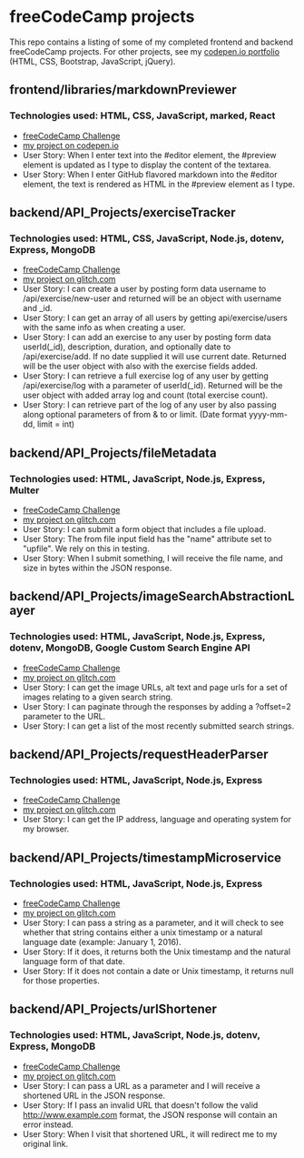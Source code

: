# freeCodeCamp projects

This repo contains a listing of some of my completed frontend and backend freeCodeCamp projects. For other projects, see my [codepen.io portfolio](https://codepen.io/mdbeauche/#) (HTML, CSS, Bootstrap, JavaScript, jQuery).

## frontend/libraries/markdownPreviewer
### Technologies used: HTML, CSS, JavaScript, marked, React
* [freeCodeCamp Challenge](https://learn.freecodecamp.org/front-end-libraries/front-end-libraries-projects/build-a-markdown-previewer)
* [my project on codepen.io](https://codepen.io/mdbeauche/full/yEVYPJ/)
* User Story: When I enter text into the #editor element, the #preview element is updated as I type to display the content of the textarea.
* User Story: When I enter GitHub flavored markdown into the #editor element, the text is rendered as HTML in the #preview element as I type.

## backend/API_Projects/exerciseTracker
### Technologies used: HTML, CSS, JavaScript, Node.js, dotenv, Express, MongoDB
* [freeCodeCamp Challenge](https://learn.freecodecamp.org/apis-and-microservices/apis-and-microservices-projects/exercise-tracker)
* [my project on glitch.com]()
* User Story: I can create a user by posting form data username to /api/exercise/new-user and returned will be an object with username and \_id.
* User Story: I can get an array of all users by getting api/exercise/users with the same info as when creating a user.
* User Story: I can add an exercise to any user by posting form data userId(\_id), description, duration, and optionally date to /api/exercise/add. If no date supplied it will use current date. Returned will be the user object with also with the exercise fields added.
* User Story: I can retrieve a full exercise log of any user by getting /api/exercise/log with a parameter of userId(\_id). Returned will be the user object with added array log and count (total exercise count).
* User Story: I can retrieve part of the log of any user by also passing along optional parameters of from & to or limit. (Date format yyyy-mm-dd, limit = int)

## backend/API_Projects/fileMetadata
### Technologies used: HTML, JavaScript, Node.js, Express, Multer
* [freeCodeCamp Challenge](https://learn.freecodecamp.org/apis-and-microservices/apis-and-microservices-projects/file-metadata-microservice/)
* [my project on glitch.com](https://useful-alligator.glitch.me/)
* User Story: I can submit a form object that includes a file upload.
* User Story: The from file input field has the "name" attribute set to "upfile". We rely on this in testing.
* User Story: When I submit something, I will receive the file name, and size in bytes within the JSON response.

## backend/API_Projects/imageSearchAbstractionLayer
### Technologies used: HTML, JavaScript, Node.js, Express, dotenv, MongoDB, Google Custom Search Engine API
* [freeCodeCamp Challenge](https://www.freecodecamp.org/challenges/image-search-abstraction-layer)
* [my project on glitch.com](https://tender-warrior.glitch.me/)
* User Story: I can get the image URLs, alt text and page urls for a set of images relating to a given search string.
* User Story: I can paginate through the responses by adding a ?offset=2 parameter to the URL.
* User Story: I can get a list of the most recently submitted search strings.

## backend/API_Projects/requestHeaderParser
### Technologies used: HTML, JavaScript, Node.js, Express
* [freeCodeCamp Challenge](https://www.freecodecamp.org/challenges/request-header-parser-microservice)
* [my project on glitch.com](https://excited-wizard.glitch.me/)
* User Story: I can get the IP address, language and operating system for my browser.

## backend/API_Projects/timestampMicroservice
### Technologies used: HTML, JavaScript, Node.js, Express
* [freeCodeCamp Challenge](https://www.freecodecamp.org/challenges/timestamp-microservice)
* [my project on glitch.com](https://hyper-bobcat.glitch.me/)
* User Story: I can pass a string as a parameter, and it will check to see whether that string contains either a unix timestamp or a natural language date (example: January 1, 2016).
* User Story: If it does, it returns both the Unix timestamp and the natural language form of that date.
* User Story: If it does not contain a date or Unix timestamp, it returns null for those properties.

## backend/API_Projects/urlShortener
### Technologies used: HTML, JavaScript, Node.js, dotenv, Express, MongoDB
* [freeCodeCamp Challenge](https://www.freecodecamp.org/challenges/url-shortener-microservice)
* [my project on glitch.com](https://grateful-tune.glitch.me/)
* User Story: I can pass a URL as a parameter and I will receive a shortened URL in the JSON response.
* User Story: If I pass an invalid URL that doesn't follow the valid http://www.example.com format, the JSON response will contain an error instead.
* User Story: When I visit that shortened URL, it will redirect me to my original link.
